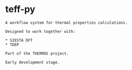 # **teff-py** 
    
    A workflow system for thermal properties calculations.

    Designed to work together with:

    * SIESTA DFT
    * TDEP 

    Part of the THERMOS project.

    Early development stage.